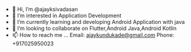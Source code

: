 - 👋 Hi, I’m @ajayksivadasan
- 👀 I’m interested in Application Development
- 🌱 I’m currently learning and developing Android Application with java
- 💞️ I’m looking to collaborate on Flutter,Android Java,Android Kotlin
- 📫 How to reach me ...
Email: ajaykundukade@gmail.com
Phone: +917025950023
<!---
ajayksivadasan/ajayksivadasan is a ✨ special ✨ repository because its `README.md` (this file) appears on your GitHub profile.
You can click the Preview link to take a look at your changes.
--->
